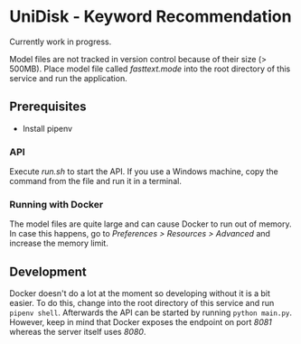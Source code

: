 # UniDisk - Keyword Recommendation

Currently work in progress.

Model files are not tracked in version control because of their size (> 500MB).
Place model file called _fasttext.mode_ into the root directory of this service and run the application.

## Prerequisites

- Install pipenv

### API

Execute _run.sh_ to start the API. If you use a Windows machine, copy the command from the file and run it
in a terminal.

### Running with Docker

The model files are quite large and can cause Docker to run out of memory.
In case this happens, go to _Preferences > Resources > Advanced_ and increase the memory limit.

## Development

Docker doesn't do a lot at the moment so developing without it is a bit easier. To do this, change into the root directory
of this service and run `pipenv shell`. Afterwards the API can be started by running `python main.py`. However, keep in mind that Docker exposes the endpoint on port _8081_ whereas the server itself uses _8080_.
